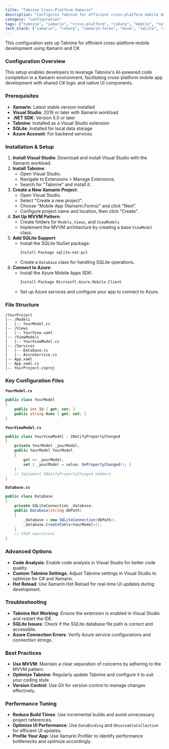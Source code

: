 ```yaml
---
title: "Tabnine Cross-Platform Xamarin"
description: "Configures Tabnine for efficient cross-platform mobile development using Xamarin and C#."
category: "configuration"
tags: ["tabnine", "xamarin", "cross-platform", "csharp", "mobile", "native-ui"]
tech_stack: ["xamarin", "csharp", "xamarin-forms", "mvvm", "sqlite", "azure"]
---
```


This configuration sets up Tabnine for efficient cross-platform mobile development using Xamarin and C#.

### Configuration Overview
This setup enables developers to leverage Tabnine's AI-powered code completion in a Xamarin environment, facilitating cross-platform mobile app development with shared C# logic and native UI components.

### Prerequisites
- **Xamarin**: Latest stable version installed
- **Visual Studio**: 2019 or later with Xamarin workload
- **.NET SDK**: Version 5.0 or later
- **Tabnine**: Installed as a Visual Studio extension
- **SQLite**: Installed for local data storage
- **Azure Account**: For backend services

### Installation & Setup
1. **Install Visual Studio**: Download and install Visual Studio with the Xamarin workload.
2. **Install Tabnine**: 
   - Open Visual Studio.
   - Navigate to Extensions > Manage Extensions.
   - Search for "Tabnine" and install it.
3. **Create a New Xamarin Project**:
   - Open Visual Studio.
   - Select "Create a new project".
   - Choose "Mobile App (Xamarin.Forms)" and click "Next".
   - Configure project name and location, then click "Create".
4. **Set Up MVVM Pattern**:
   - Create folders for `Models`, `Views`, and `ViewModels`.
   - Implement the MVVM architecture by creating a base `ViewModel` class.
5. **Add SQLite Support**:
   - Install the SQLite NuGet package:
     ```bash
     Install-Package sqlite-net-pcl
     ```
   - Create a `Database` class for handling SQLite operations.
6. **Connect to Azure**:
   - Install the Azure Mobile Apps SDK:
     ```bash
     Install-Package Microsoft.Azure.Mobile.Client
     ```
   - Set up Azure services and configure your app to connect to Azure.

### File Structure
```
/YourProject
|-- /Models
|   |-- YourModel.cs
|-- /Views
|   |-- YourView.xaml
|-- /ViewModels
|   |-- YourViewModel.cs
|-- /Services
|   |-- Database.cs
|   |-- AzureService.cs
|-- App.xaml
|-- App.xaml.cs
|-- YourProject.csproj
```

### Key Configuration Files
**`YourModel.cs`**
```csharp
public class YourModel
{
    public int Id { get; set; }
    public string Name { get; set; }
}
```
**`YourViewModel.cs`**
```csharp
public class YourViewModel : INotifyPropertyChanged
{
    private YourModel _yourModel;
    public YourModel YourModel
    {
        get => _yourModel;
        set { _yourModel = value; OnPropertyChanged(); }
    }
    // Implement INotifyPropertyChanged members
}
```
**`Database.cs`**
```csharp
public class Database
{
    private SQLiteConnection _database;
    public Database(string dbPath)
    {
        _database = new SQLiteConnection(dbPath);
        _database.CreateTable<YourModel>();
    }
    // CRUD operations
}
```

### Advanced Options
- **Code Analysis**: Enable code analysis in Visual Studio for better code quality.
- **Custom Tabnine Settings**: Adjust Tabnine settings in Visual Studio to optimize for C# and Xamarin.
- **Hot Reload**: Use Xamarin Hot Reload for real-time UI updates during development.

### Troubleshooting
- **Tabnine Not Working**: Ensure the extension is enabled in Visual Studio and restart the IDE.
- **SQLite Issues**: Check if the SQLite database file path is correct and accessible.
- **Azure Connection Errors**: Verify Azure service configurations and connection strings.

### Best Practices
- **Use MVVM**: Maintain a clear separation of concerns by adhering to the MVVM pattern.
- **Optimize Tabnine**: Regularly update Tabnine and configure it to suit your coding style.
- **Version Control**: Use Git for version control to manage changes effectively.

### Performance Tuning
- **Reduce Build Times**: Use incremental builds and avoid unnecessary project references.
- **Optimize UI Performance**: Use `DataBinding` and `ObservableCollection` for efficient UI updates.
- **Profile Your App**: Use Xamarin Profiler to identify performance bottlenecks and optimize accordingly.